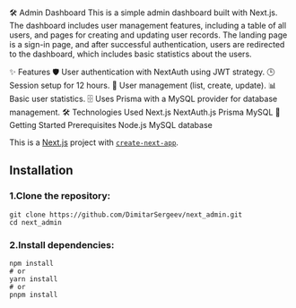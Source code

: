 🛠️ Admin Dashboard
This is a simple admin dashboard built with Next.js. The dashboard includes user management features, including a table of all users, and pages for creating and updating user records. The landing page is a sign-in page, and after successful authentication, users are redirected to the dashboard, which includes basic statistics about the users.

✨ Features
🛡️ User authentication with NextAuth using JWT strategy.
🕒 Session setup for 12 hours.
👥 User management (list, create, update).
📊 Basic user statistics.
🗄️ Uses Prisma with a MySQL provider for database management.
🛠️ Technologies Used
Next.js
NextAuth.js
Prisma
MySQL
🚀 Getting Started
Prerequisites
Node.js
MySQL database

This is a [Next.js](https://nextjs.org/) project with [`create-next-app`](https://github.com/vercel/next.js/tree/canary/packages/create-next-app).

## Installation

### 1.Clone the repository:

```console
git clone https://github.com/DimitarSergeev/next_admin.git
cd next_admin
```
### 2.Install dependencies:

```console
npm install
# or
yarn install
# or
pnpm install
```